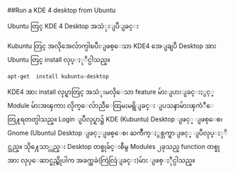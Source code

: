 ##Run a KDE 4 desktop from Ubuntu

Ubuntu တြင္  KDE 4 Desktop အသံုးျပဳျခင္း

Kubuntu တြင္ အလိုအေလ်ာက္ပါၿပီးျဖစ္ေသာ KDE4 အေျချပဳ Desktop အား Ubuntu တြင္ install
လုပ္ႏုိင္ပါသည္။

	apt-get  install kubuntu-desktop

KDE4 အား install လုပ္ရာတြင္ အသံုးမလိုေသာ feature မ်ားျပားျခင္းႏွင့္  Module  မ်ားအၾကား
လိုက္ေလ်ာညီေထြမႈမရွိျခင္း ျပသနာမ်ားၾကံဳေတြ႔ရတတ္ပါသည္။ Login ျပဳလုပ္ရာ၌ KDE (Kubuntu)
Desktop ျဖင့္ ျဖစ္ေစ၊ Gnome (Ubuntu) Desktop ျဖင့္ျဖစ္ေစ၊ ႀကိဳက္ႏွစ္သက္ရာျဖင့္ ျပဳလုပ္ႏုိင္သည္။
သို႔ေသာ္လည္း Desktop တစ္ခုခ်င္းစီမွ Modules ၂ခုသည္  function တစ္ခုအား လုပ္ေဆာင္မည္ဆိုပါက
အခက္အခဲ(ကြဲလြဲျခင္း)မ်ား ျဖစ္ႏိုင္ပါသည္။
